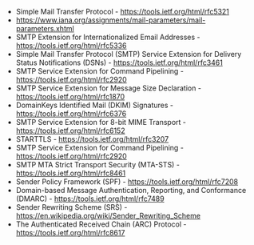 - Simple Mail Transfer Protocol - https://tools.ietf.org/html/rfc5321
- https://www.iana.org/assignments/mail-parameters/mail-parameters.xhtml
- SMTP Extension for Internationalized Email Addresses - https://tools.ietf.org/html/rfc5336
- Simple Mail Transfer Protocol (SMTP) Service Extension for
  Delivery Status Notifications (DSNs) - https://tools.ietf.org/html/rfc3461
- SMTP Service Extension for Command Pipelining - https://tools.ietf.org/html/rfc2920
- SMTP Service Extension
  for Message Size Declaration - https://tools.ietf.org/html/rfc1870
- DomainKeys Identified Mail (DKIM) Signatures - https://tools.ietf.org/html/rfc6376
- SMTP Service Extension for 8-bit MIME Transport - https://tools.ietf.org/html/rfc6152
- STARTTLS - https://tools.ietf.org/html/rfc3207
- SMTP Service Extension for Command Pipelining - https://tools.ietf.org/html/rfc2920
- SMTP MTA Strict Transport Security (MTA-STS) - https://tools.ietf.org/html/rfc8461
- Sender Policy Framework (SPF) - https://tools.ietf.org/html/rfc7208
- Domain-based Message Authentication, Reporting, and Conformance (DMARC) -
  https://tools.ietf.org/html/rfc7489
- Sender Rewriting Scheme (SRS) - https://en.wikipedia.org/wiki/Sender_Rewriting_Scheme
- The Authenticated Received Chain (ARC) Protocol - https://tools.ietf.org/html/rfc8617
